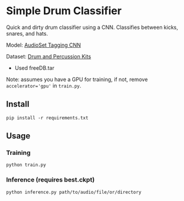 # Simple Drum Classifier

Quick and dirty drum classifier using a CNN. Classifies between kicks, snares, and hats.

Model: [AudioSet Tagging CNN](https://github.com/qiuqiangkong/audioset_tagging_cnn/blob/master/pytorch/models.py)

Dataset: [Drum and Percussion Kits](https://zenodo.org/record/3994999)
* Used freeDB.tar

Note: assumes you have a GPU for training, if not, remove `accelerator='gpu'`  in `train.py`. 

## Install
`pip install -r requirements.txt`
## Usage
### Training
`python train.py`

### Inference (requires best.ckpt)
`python inference.py path/to/audio/file/or/directory`

